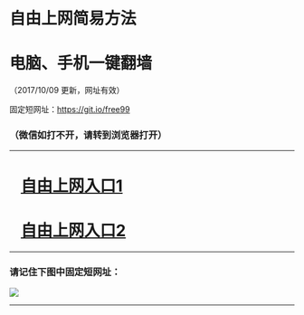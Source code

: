 ﻿# 自由上网简易方法

# 电脑、手机一键翻墙

（2017/10/09 更新，网址有效）

固定短网址：https://git.io/free99

### （微信如打不开，请转到浏览器打开）


***





# &nbsp;&nbsp; <a href="http://ft3150424031.fwq-tz-1001.info/fwqtz01.html?t=10090012583 " target="_blank">自由上网入口1</a>
# &nbsp;&nbsp; <a href="http://ft2832622586.fwq-tz-1002.info/fwqtz02.html?t=100900128485 " target="_blank">自由上网入口2</a>
***

### 请记住下图中固定短网址：

<img src="https://s3-us-west-2.amazonaws.com/fwq-1001/yjfq-20170905okok.png" /> 


***

